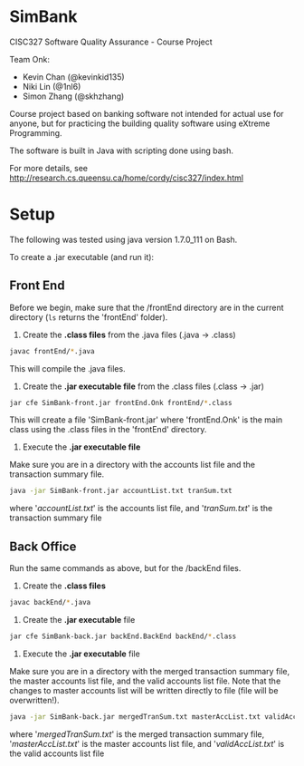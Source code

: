 # SimBank

CISC327 Software Quality Assurance - Course Project

Team Onk:
* Kevin Chan (@kevinkid135)
* Niki Lin (@1nl6)
* Simon Zhang (@skhzhang)

Course project based on banking software not intended for actual use for anyone, but for practicing the building quality software using eXtreme Programming.

The software is built in Java with scripting done using bash.

For more details, see http://research.cs.queensu.ca/home/cordy/cisc327/index.html

# Setup

The following was tested using java version 1.7.0_111 on Bash. 

To create a .jar executable (and run it):

## Front End

Before we begin, make sure that the /frontEnd directory are in the current directory (`ls` returns the 'frontEnd' folder).

1. Create the **.class files** from the .java files (.java -> .class)
  ```bash
  javac frontEnd/*.java
  ```
  This will compile the .java files.

1. Create the **.jar executable file** from the .class files (.class -> .jar)
  ```bash
  jar cfe SimBank-front.jar frontEnd.Onk frontEnd/*.class
  ```
  This will create a file 'SimBank-front.jar' where 'frontEnd.Onk' is the main class using the .class files in the 'frontEnd'   directory.

1. Execute the **.jar executable file**

  Make sure you are in a directory with the accounts list file and the transaction summary file.
  ```bash
  java -jar SimBank-front.jar accountList.txt tranSum.txt
  ```
  where '*accountList.txt*' is the accounts list file,
  and '*tranSum.txt*' is the transaction summary file

## Back Office

Run the same commands as above, but for the /backEnd files.

1. Create the **.class files**
  ```bash
  javac backEnd/*.java
  ```
  
1. Create the **.jar executable** file
  ```bash
  jar cfe SimBank-back.jar backEnd.BackEnd backEnd/*.class
  ```
  
1. Execute the **.jar executable** file

  Make sure you are in a directory with the merged transaction summary file, the master accounts list file, and the valid accounts list file. Note that the changes to master accounts list will be written directly to file (file will be overwritten!).
  ```bash
  java -jar SimBank-back.jar mergedTranSum.txt masterAccList.txt validAccList.txt
  ```
  where '*mergedTranSum.txt*' is the merged transaction summary file,
  '*masterAccList.txt*' is the master accounts list file,
  and '*validAccList.txt*' is the valid accounts list file
